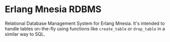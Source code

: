 Erlang Mnesia RDBMS
===================

Relational Database Management System for Erlang Mnesia. It's intended to handle tables on-the-fly using functions like `create_table` or `drop_table` in a similar way to SQL.
